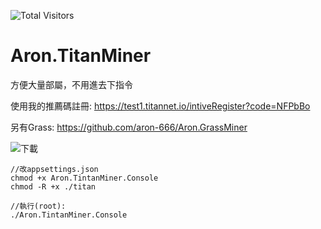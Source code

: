 ![Total Visitors](https://komarev.com/ghpvc/?username=aron-666titan&color=green)

# Aron.TitanMiner

方便大量部屬，不用進去下指令

使用我的推薦碼註冊: https://test1.titannet.io/intiveRegister?code=NFPbBo

另有Grass: https://github.com/aron-666/Aron.GrassMiner

![下載](https://nextcloud.aronhome.com/s/APmcf8fgW36787y)

```
//改appsettings.json
chmod +x Aron.TintanMiner.Console
chmod -R +x ./titan

//執行(root):
./Aron.TintanMiner.Console
```
